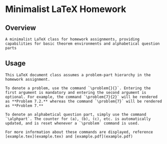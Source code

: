 # Minimalist LaTeX Homework

## Overview
    A minimalist LaTeX class for homework assignments, providing capabilities for basic theorem environments and alphabetical question parts

## Usage
    This LaTeX document class assumes a problem-part hierarchy in the homework assignment.

    To denote a problem, use the command `\problem{}{}`. Entering the first argument is mandatory and entering the second argument is optional. For example, the command `\problem{7}{2}` will be rendered as **Problem 7.2.** whereas the command `\problem{7}` will be rendered as **Problem 7.**

    To denote an alphabetical question part, simply use the command `\alphpart`. The counter for (a), (b), (c), etc. is automatically updated, and is reset whenever a `\problem` command is used.

    For more information about these commands are displayed, reference [example.tex](example.tex) and [example.pdf](example.pdf)

    